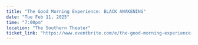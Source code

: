 ```yaml
---
title: "The Good Morning Experience: BLACK AWAKENING"
date: "Tue Feb 11, 2025"
time: "7:00pm"
location: "The Southern Theater"
ticket_link: "https://www.eventbrite.com/e/the-good-morning-experience-black-awakening-tickets-1225657066279?aff=oddtdtcreator"
---
```


